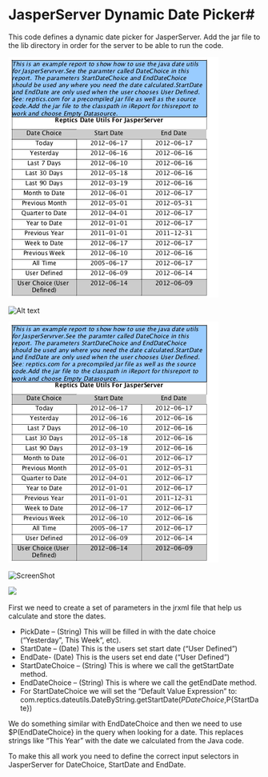 # JasperServer Dynamic Date Picker#

This code defines a dynamic date picker for JasperServer. Add the jar file to the lib directory in order for the server to be able to run the code.

![Alt text](/Screen-Shot-2012-06-17-at-11.14.14-AM1.png?raw=true "Optional Title")

![Alt text](../js-dynamic-dates/Screen-Shot-2012-06-17-at-11.14.14-AM1.png?raw=true "Optional Title")

![ScreenShot](/Screen-Shot-2012-06-17-at-11.14.14-AM1.png?raw=true )

![ScreenShot](/js-dynamic-dates/Screen-Shot-2012-06-17-at-11.14.14-AM1.png?raw=true)

![](https://bitbucket.org/brooneyx/js-dynamic-dates/Screen-Shot-2012-06-17-at-11.14.14-AM1.png?raw=true)


First we need to create a set of parameters in the jrxml file that help us calculate and store the dates.

* PickDate – (String) This will be filled in with the date choice (“Yesterday”, This Week”, etc).
* StartDate – (Date) This is the users set start date (“User Defined”)
* EndDate-  (Date) This is the users set end date  (“User Defined”)
* StartDateChoice – (String) This is where we call the getStartDate method.
* EndDateChoice – (String) This is where we call the getEndDate method.
* For StartDateChoice we will set the “Default Value Expression” to: com.reptics.dateutils.DateByString.getStartDate($P{DateChoice},$P{StartDate})

We do something similar with EndDateChoice and then we need to use $P(EndDateChoice} in the query when looking for a date. This replaces strings like “This Year” with the date we calculated from the Java code.

To make this all work you need to define the correct input selectors in JasperServer for DateChoice, StartDate and EndDate.